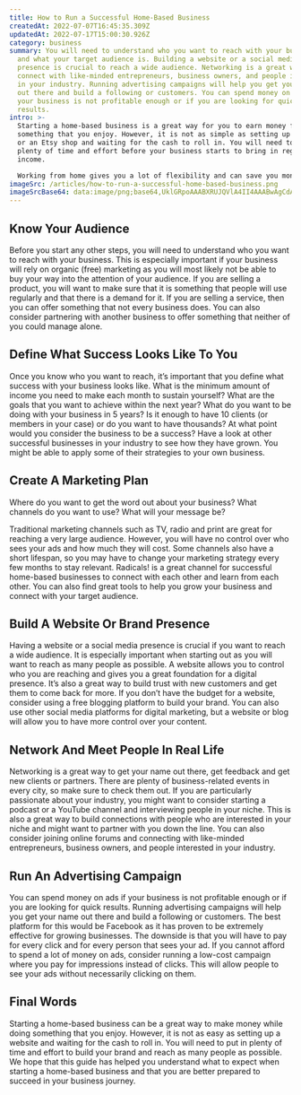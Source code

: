 ```yaml
---
title: How to Run a Successful Home-Based Business
createdAt: 2022-07-07T16:45:35.309Z
updatedAt: 2022-07-17T15:00:30.926Z
category: business
summary: You will need to understand who you want to reach with your business
  and what your target audience is. Building a website or a social media
  presence is crucial to reach a wide audience. Networking is a great way to
  connect with like-minded entrepreneurs, business owners, and people interested
  in your industry. Running advertising campaigns will help you get your name
  out there and build a following or customers. You can spend money on ads if
  your business is not profitable enough or if you are looking for quick
  results.
intro: >-
  Starting a home-based business is a great way for you to earn money from
  something that you enjoy. However, it is not as simple as setting up a website
  or an Etsy shop and waiting for the cash to roll in. You will need to put in
  plenty of time and effort before your business starts to bring in regular
  income. 

  Working from home gives you a lot of flexibility and can save you money on commuting, hotels and office space. However, there are also some downsides. Working from home means you are never really "off" as there will always be someone at home to answer calls, visitors knocking on the door or even delivery services coming to your address. It will also involve more responsibility than working for someone else as everything goes back to you. That’s why we have prepared this guide on how to run a successful home-based business so that you know what to expect when starting one of your own.
imageSrc: /articles/how-to-run-a-successful-home-based-business.png
imageSrcBase64: data:image/png;base64,UklGRpoAAABXRUJQVlA4II4AAABwAgCdASoKAAoAAUAmJbACdDBQCIeL/PqnHRmwAP71YxCv5z/+oR0dl/27xxxE2i6vohI9l/dkTZKLr7/5gpp6cbzXFj7Hzsj/K1xNBMrp8/WlnsT5/i2/GEkt0B8MWJfH2NwfB9/dIKLeyzv4OPv2flrfqX/8NaTavh/4tUp//rvh/qcWf4yQc79aQAAA
---
```


## Know Your Audience

Before you start any other steps, you will need to understand who you want to reach with your business. This is especially important if your business will rely on organic (free) marketing as you will most likely not be able to buy your way into the attention of your audience.
If you are selling a product, you will want to make sure that it is something that people will use regularly and that there is a demand for it. If you are selling a service, then you can offer something that not every business does. You can also consider partnering with another business to offer something that neither of you could manage alone.

## Define What Success Looks Like To You

Once you know who you want to reach, it’s important that you define what success with your business looks like. What is the minimum amount of income you need to make each month to sustain yourself? What are the goals that you want to achieve within the next year?
What do you want to be doing with your business in 5 years? Is it enough to have 10 clients (or members in your case) or do you want to have thousands? At what point would you consider the business to be a success?
Have a look at other successful businesses in your industry to see how they have grown. You might be able to apply some of their strategies to your own business.

## Create A Marketing Plan

Where do you want to get the word out about your business? What channels do you want to use? What will your message be?

Traditional marketing channels such as TV, radio and print are great for reaching a very large audience. However, you will have no control over who sees your ads and how much they will cost. Some channels also have a short lifespan, so you may have to change your marketing strategy every few months to stay relevant.
Radicals! is a great channel for successful home-based businesses to connect with each other and learn from each other. You can also find great tools to help you grow your business and connect with your target audience.

## Build A Website Or Brand Presence

Having a website or a social media presence is crucial if you want to reach a wide audience. It is especially important when starting out as you will want to reach as many people as possible.
A website allows you to control who you are reaching and gives you a great foundation for a digital presence. It’s also a great way to build trust with new customers and get them to come back for more.
If you don’t have the budget for a website, consider using a free blogging platform to build your brand. You can also use other social media platforms for digital marketing, but a website or blog will allow you to have more control over your content.

## Network And Meet People In Real Life

Networking is a great way to get your name out there, get feedback and get new clients or partners. There are plenty of business-related events in every city, so make sure to check them out.
If you are particularly passionate about your industry, you might want to consider starting a podcast or a YouTube channel and interviewing people in your niche.
This is also a great way to build connections with people who are interested in your niche and might want to partner with you down the line.
You can also consider joining online forums and connecting with like-minded entrepreneurs, business owners, and people interested in your industry.

## Run An Advertising Campaign

You can spend money on ads if your business is not profitable enough or if you are looking for quick results. Running advertising campaigns will help you get your name out there and build a following or customers.
The best platform for this would be Facebook as it has proven to be extremely effective for growing businesses. The downside is that you will have to pay for every click and for every person that sees your ad.
If you cannot afford to spend a lot of money on ads, consider running a low-cost campaign where you pay for impressions instead of clicks. This will allow people to see your ads without necessarily clicking on them.

## Final Words

Starting a home-based business can be a great way to make money while doing something that you enjoy. However, it is not as easy as setting up a website and waiting for the cash to roll in. You will need to put in plenty of time and effort to build your brand and reach as many people as possible.
We hope that this guide has helped you understand what to expect when starting a home-based business and that you are better prepared to succeed in your business journey.
